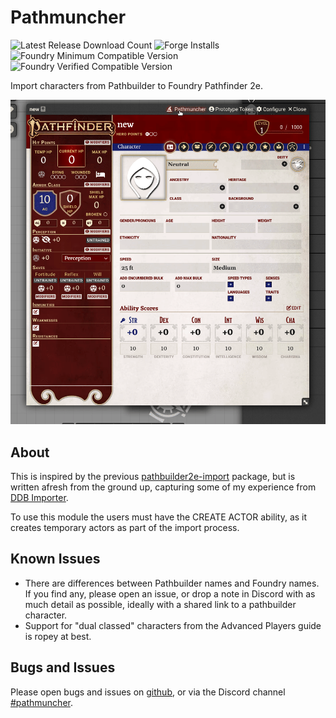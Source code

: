 # Pathmuncher

![Latest Release Download Count](https://img.shields.io/badge/dynamic/json?label=Downloads%20(Latest)&query=assets%5B1%5D.download_count&url=https%3A%2F%2Fapi.github.com%2Frepos%2FMrPrimate%2Fpathmuncher%2Freleases%2Flatest)
![Forge Installs](https://img.shields.io/badge/dynamic/json?label=Forge%20Installs&query=package.installs&suffix=%25&url=https%3A%2F%2Fforge-vtt.com%2Fapi%2Fbazaar%2Fpackage%2Fpathmuncher&colorB=4aa94a)
![Foundry Minimum Compatible Version](https://img.shields.io/badge/dynamic/json.svg?url=https%3A%2F%2Fraw.githubusercontent.com%2FMrPrimate%2Fpathmuncher%2Fmain%2Fmodule-template.json&label=Foundry%20Version&query=$.compatibility.minimum&colorB=orange)
![Foundry Verified Compatible Version](https://img.shields.io/badge/dynamic/json.svg?url=https%3A%2F%2Fraw.githubusercontent.com%2FMrPrimate%2Fpathmuncher%2Fmain%2Fmodule-template.json&label=Foundry%20Version&query=$.compatibility.verified&colorB=green)

Import characters from Pathbuilder to Foundry Pathfinder 2e.

![gif-preview](./docs/demo.gif)

## About

This is inspired by the previous [pathbuilder2e-import](https://github.com/kobseryqum/foundry-pathbuilder2e-import) package, but is written afresh from the ground up, capturing some of my experience from [DDB Importer](https://github.com/MrPrimate/ddb-importer).

To use this module the users must have the CREATE ACTOR ability, as it creates temporary actors as part of the import process.

## Known Issues

- There are differences between Pathbuilder names and Foundry names. If you find any, please open an issue, or drop a note in Discord with as much detail as possible, ideally with a shared link to a pathbuilder character.
- Support for "dual classed" characters from the Advanced Players guide is ropey at best.

## Bugs and Issues

Please open bugs and issues on [github](https://github.com/MrPrimate/pathmuncher/issues/new/choose), or via the Discord channel [#pathmuncher](https://discord.gg/M6jvpfreNd).
